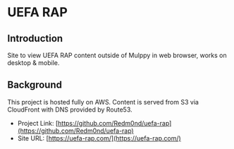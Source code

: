 # UEFA RAP

## Introduction
Site to view UEFA RAP content outside of Mulppy in web browser, works on desktop & mobile. 

## Background
This project is hosted fully on AWS. Content is served from S3 via CloudFront with DNS provided by Route53.

- Project Link: [https://github.com/Redm0nd/uefa-rap](https://github.com/Redm0nd/uefa-rap)
- Site URL: [https://uefa-rap.com/](https://uefa-rap.com/)

